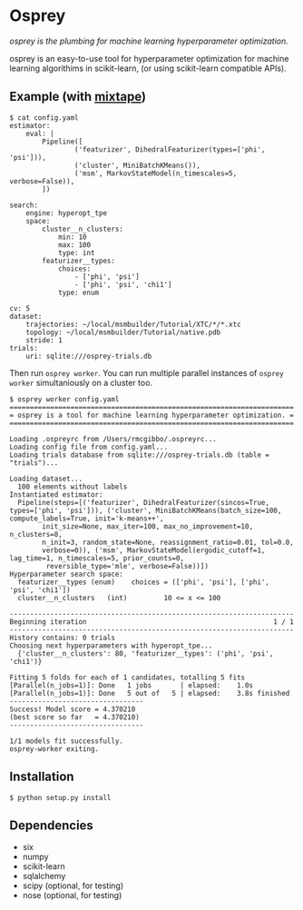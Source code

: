 Osprey
======

_osprey is the plumbing for machine learning hyperparameter optimization._

osprey is an easy-to-use tool for hyperparameter optimization for machine learning algorithims in scikit-learn,
(or using scikit-learn compatible APIs).

Example (with [mixtape](https://github.com/rmcgibbo/mixtape))
-------------------------------------------------------------
```
$ cat config.yaml
estimator:
    eval: |
        Pipeline([
                ('featurizer', DihedralFeaturizer(types=['phi', 'psi'])),
                ('cluster', MiniBatchKMeans()),
                ('msm', MarkovStateModel(n_timescales=5, verbose=False)),
        ])

search:
    engine: hyperopt_tpe
    space:
        cluster__n_clusters:
            min: 10
            max: 100
            type: int
        featurizer__types:
            choices:
                - ['phi', 'psi']
                - ['phi', 'psi', 'chi1']
            type: enum

cv: 5
dataset:
    trajectories: ~/local/msmbuilder/Tutorial/XTC/*/*.xtc
    topology: ~/local/msmbuilder/Tutorial/native.pdb
    stride: 1
trials:
    uri: sqlite:///osprey-trials.db
```

Then run `osprey worker`. You can run multiple parallel instances
of `osprey worker` simultaniously on a cluster too.

```
$ osprey worker config.yaml
======================================================================
= osprey is a tool for machine learning hyperparameter optimization. =
======================================================================

Loading .ospreyrc from /Users/rmcgibbo/.ospreyrc...
Loading config file from config.yaml...
Loading trials database from sqlite:///osprey-trials.db (table = "trials")...

Loading dataset...
  100 elements without labels
Instantiated estimator:
  Pipeline(steps=[('featurizer', DihedralFeaturizer(sincos=True, types=['phi', 'psi'])), ('cluster', MiniBatchKMeans(batch_size=100, compute_labels=True, init='k-means++',
        init_size=None, max_iter=100, max_no_improvement=10, n_clusters=8,
        n_init=3, random_state=None, reassignment_ratio=0.01, tol=0.0,
        verbose=0)), ('msm', MarkovStateModel(ergodic_cutoff=1, lag_time=1, n_timescales=5, prior_counts=0,
         reversible_type='mle', verbose=False))])
Hyperparameter search space:
  featurizer__types	(enum)    choices = (['phi', 'psi'], ['phi', 'psi', 'chi1'])
  cluster__n_clusters	(int)         10 <= x <= 100

----------------------------------------------------------------------
Beginning iteration                                              1 / 1
----------------------------------------------------------------------
History contains: 0 trials
Choosing next hyperparameters with hyperopt_tpe...
  {'cluster__n_clusters': 80, 'featurizer__types': ('phi', 'psi', 'chi1')}

Fitting 5 folds for each of 1 candidates, totalling 5 fits
[Parallel(n_jobs=1)]: Done   1 jobs       | elapsed:    1.0s
[Parallel(n_jobs=1)]: Done   5 out of   5 | elapsed:    3.8s finished
---------------------------------
Success! Model score = 4.370210
(best score so far   = 4.370210)
---------------------------------

1/1 models fit successfully.
osprey-worker exiting.
```


Installation
------------
`$ python setup.py install`

Dependencies
------------
- six
- numpy
- scikit-learn
- sqlalchemy
- scipy (optional, for testing)
- nose (optional, for testing)
